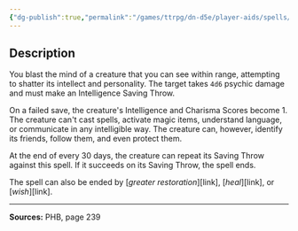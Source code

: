 ```yaml
---
{"dg-publish":true,"permalink":"/games/ttrpg/dn-d5e/player-aids/spells/level-8/feeblemind/","tags":["TTRPG/DND/5e","verbal","somatic","material","Spell"],"noteIcon":""}
---
```



## Description
You blast the mind of a creature that you can see within range, attempting to shatter its intellect and personality.
The target takes `4d6` psychic damage and must make an Intelligence Saving Throw.

On a failed save, the creature's Intelligence and Charisma Scores become 1.
The creature can't cast spells, activate magic items, understand language, or communicate in any intelligible way.
The creature can, however, identify its friends, follow them, and even protect them.

At the end of every 30 days, the creature can repeat its Saving Throw against this spell.
If it succeeds on its Saving Throw, the spell ends.

The spell can also be ended by [*greater restoration*][link], [*heal*][link], or [*wish*][link].

---

**Sources:** PHB, page 239
